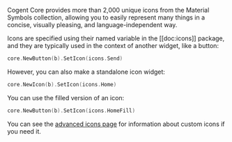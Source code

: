 Cogent Core provides more than 2,000 unique icons from the Material Symbols collection, allowing you to easily represent many things in a concise, visually pleasing, and language-independent way.

Icons are specified using their named variable in the [[doc:icons]] package, and they are typically used in the context of another widget, like a button:

```Go
core.NewButton(b).SetIcon(icons.Send)
```

However, you can also make a standalone icon widget:

```Go
core.NewIcon(b).SetIcon(icons.Home)
```

You can use the filled version of an icon:

```Go
core.NewButton(b).SetIcon(icons.HomeFill)
```

You can see the [advanced icons page](../../advanced/icons) for information about custom icons if you need it.
